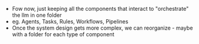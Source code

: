 - Fow now, just keeping all the components that interact to "orchestrate" the llm in one folder
- eg. Agents, Tasks, Rules, Workflows, Pipelines
- Once the system design gets more complex, we can reorganize - maybe with a folder for each type of component
